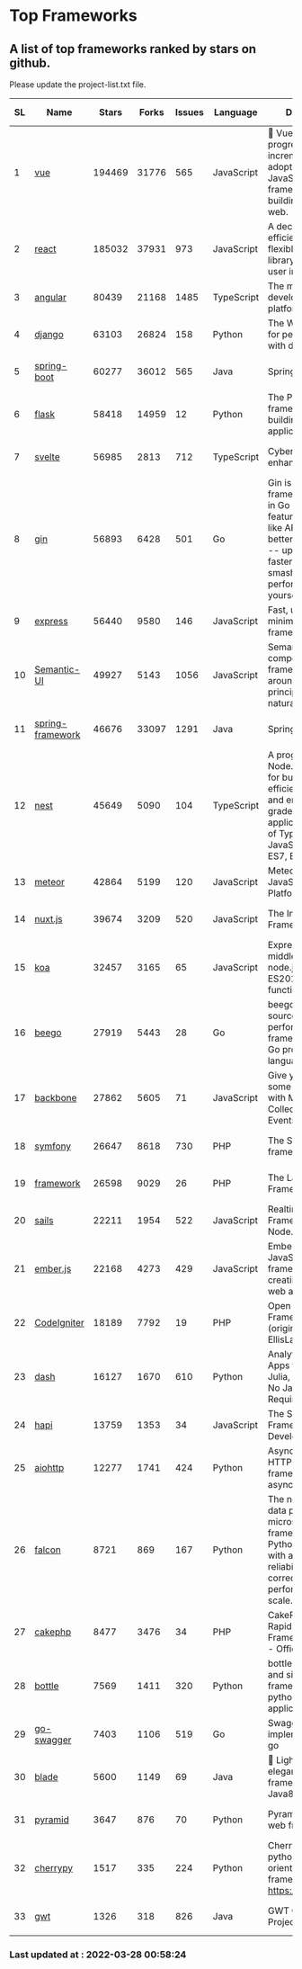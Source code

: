 # Top Frameworks
## A list of top frameworks ranked by stars on github.  
Please update the project-list.txt file.

| SL| Name  | Stars| Forks| Issues | Language | Description | Last Commit |
| --| ------| -----| ---- | ------ | -------- | ----------- | ----------- |
| 1 | [vue](https://github.com/vuejs/vue) | 194469 | 31776 | 565 | JavaScript | 🖖 Vue.js is a progressive, incrementally-adoptable JavaScript framework for building UI on the web. | 2022-02-22 18:38:12 |
| 2 | [react](https://github.com/facebook/react) | 185032 | 37931 | 973 | JavaScript | A declarative, efficient, and flexible JavaScript library for building user interfaces. | 2022-03-25 18:03:06 |
| 3 | [angular](https://github.com/angular/angular) | 80439 | 21168 | 1485 | TypeScript | The modern web developer’s platform | 2022-03-26 00:31:03 |
| 4 | [django](https://github.com/django/django) | 63103 | 26824 | 158 | Python | The Web framework for perfectionists with deadlines. | 2022-03-26 11:27:30 |
| 5 | [spring-boot](https://github.com/spring-projects/spring-boot) | 60277 | 36012 | 565 | Java | Spring Boot | 2022-03-25 15:28:38 |
| 6 | [flask](https://github.com/pallets/flask) | 58418 | 14959 | 12 | Python | The Python micro framework for building web applications. | 2022-03-25 19:24:31 |
| 7 | [svelte](https://github.com/sveltejs/svelte) | 56985 | 2813 | 712 | TypeScript | Cybernetically enhanced web apps | 2022-03-21 17:33:14 |
| 8 | [gin](https://github.com/gin-gonic/gin) | 56893 | 6428 | 501 | Go | Gin is a HTTP web framework written in Go (Golang). It features a Martini-like API with much better performance -- up to 40 times faster. If you need smashing performance, get yourself some Gin. | 2022-03-25 00:44:37 |
| 9 | [express](https://github.com/expressjs/express) | 56440 | 9580 | 146 | JavaScript | Fast, unopinionated, minimalist web framework for node. | 2022-03-21 02:59:20 |
| 10 | [Semantic-UI](https://github.com/Semantic-Org/Semantic-UI) | 49927 | 5143 | 1056 | JavaScript | Semantic is a UI component framework based around useful principles from natural language. | 2018-10-21 20:59:02 |
| 11 | [spring-framework](https://github.com/spring-projects/spring-framework) | 46676 | 33097 | 1291 | Java | Spring Framework | 2022-03-27 15:47:41 |
| 12 | [nest](https://github.com/nestjs/nest) | 45649 | 5090 | 104 | TypeScript | A progressive Node.js framework for building efficient, scalable, and enterprise-grade server-side applications on top of TypeScript & JavaScript (ES6, ES7, ES8) 🚀 | 2022-03-25 15:12:43 |
| 13 | [meteor](https://github.com/meteor/meteor) | 42864 | 5199 | 120 | JavaScript | Meteor, the JavaScript App Platform | 2022-03-25 03:15:11 |
| 14 | [nuxt.js](https://github.com/nuxt/nuxt.js) | 39674 | 3209 | 520 | JavaScript | The Intuitive Vue(2) Framework | 2021-12-17 13:20:07 |
| 15 | [koa](https://github.com/koajs/koa) | 32457 | 3165 | 65 | JavaScript | Expressive middleware for node.js using ES2017 async functions | 2022-03-21 16:10:20 |
| 16 | [beego](https://github.com/beego/beego) | 27919 | 5443 | 28 | Go | beego is an open-source, high-performance web framework for the Go programming language. | 2022-03-05 10:05:33 |
| 17 | [backbone](https://github.com/jashkenas/backbone) | 27862 | 5605 | 71 | JavaScript | Give your JS App some Backbone with Models, Views, Collections, and Events | 2022-02-26 00:31:21 |
| 18 | [symfony](https://github.com/symfony/symfony) | 26647 | 8618 | 730 | PHP | The Symfony PHP framework | 2022-03-27 17:26:32 |
| 19 | [framework](https://github.com/laravel/framework) | 26598 | 9029 | 26 | PHP | The Laravel Framework. | 2022-03-27 15:43:26 |
| 20 | [sails](https://github.com/balderdashy/sails) | 22211 | 1954 | 522 | JavaScript | Realtime MVC Framework for Node.js | 2022-03-19 01:23:36 |
| 21 | [ember.js](https://github.com/emberjs/ember.js) | 22168 | 4273 | 429 | JavaScript | Ember.js - A JavaScript framework for creating ambitious web applications | 2022-03-24 17:36:15 |
| 22 | [CodeIgniter](https://github.com/bcit-ci/CodeIgniter) | 18189 | 7792 | 19 | PHP | Open Source PHP Framework (originally from EllisLab) | 2022-03-03 13:29:55 |
| 23 | [dash](https://github.com/plotly/dash) | 16127 | 1670 | 610 | Python | Analytical Web Apps for Python, R, Julia, and Jupyter. No JavaScript Required. | 2022-03-22 16:17:39 |
| 24 | [hapi](https://github.com/hapijs/hapi) | 13759 | 1353 | 34 | JavaScript | The Simple, Secure Framework Developers Trust | 2022-03-02 14:32:29 |
| 25 | [aiohttp](https://github.com/aio-libs/aiohttp) | 12277 | 1741 | 424 | Python | Asynchronous HTTP client/server framework for asyncio and Python | 2022-03-12 14:41:56 |
| 26 | [falcon](https://github.com/falconry/falcon) | 8721 | 869 | 167 | Python | The no-nonsense data plane API and microservices framework for Python developers, with a focus on reliability, correctness, and performance at scale. | 2022-03-25 16:20:17 |
| 27 | [cakephp](https://github.com/cakephp/cakephp) | 8477 | 3476 | 34 | PHP | CakePHP: The Rapid Development Framework for PHP - Official Repository | 2022-03-27 17:44:58 |
| 28 | [bottle](https://github.com/bottlepy/bottle) | 7569 | 1411 | 320 | Python | bottle.py is a fast and simple micro-framework for python web-applications. | 2022-03-01 21:05:57 |
| 29 | [go-swagger](https://github.com/go-swagger/go-swagger) | 7403 | 1106 | 519 | Go | Swagger 2.0 implementation for go | 2022-03-27 02:59:05 |
| 30 | [blade](https://github.com/lets-blade/blade) | 5600 | 1149 | 69 | Java | :rocket: Lightning fast and elegant mvc framework for Java8 | 2020-03-22 13:39:23 |
| 31 | [pyramid](https://github.com/Pylons/pyramid) | 3647 | 876 | 70 | Python | Pyramid - A Python web framework | 2022-03-13 22:49:13 |
| 32 | [cherrypy](https://github.com/cherrypy/cherrypy) | 1517 | 335 | 224 | Python | CherryPy is a pythonic, object-oriented HTTP framework.      https://cherrypy.dev | 2022-03-13 22:31:07 |
| 33 | [gwt](https://github.com/gwtproject/gwt) | 1326 | 318 | 826 | Java | GWT Open Source Project | 2022-02-10 23:35:12 |

### Last updated at : 2022-03-28 00:58:24
